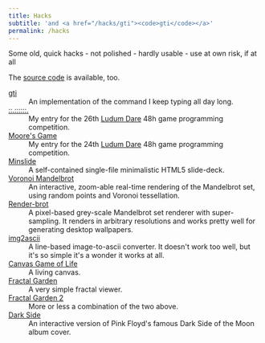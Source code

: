 ```yaml
---
title: Hacks
subtitle: 'and <a href="/hacks/gti"><code>gti</code></a>'
permalink: /hacks
---
```


<p>Some old, quick hacks - not polished - hardly usable - use at own risk, if at all</p>
<p>The <a href="https://github.com/rwos">source code</a> is available, too.</p>

<dl>
  <dt><a href="/hacks/gti">gti</a></dt>
  <dd>
    An implementation of the command I keep typing all day long.
  </dd>
  <dt><a href="/hacks/ld26">::.::::::.</a></dt>
  <dd>
    My entry for the 26th <a href="http://www.ludumdare.com/compo/">Ludum Dare</a>
    48h game programming competition.
  </dd>
  <dt><a href="/hacks/ld24">Moore's Game</a></dt>
  <dd>
    My entry for the 24th <a href="http://www.ludumdare.com/compo/">Ludum Dare</a>
    48h game programming competition.
  </dd>
  <dt><a href="/hacks/minslide">Minslide</a></dt>
  <dd>
    A self-contained single-file minimalistic HTML5 slide-deck.
  </dd>
  <dt><a href="/hacks/voronoi-mandelbrot">Voronoi Mandelbrot</a></dt>
  <dd>
    An interactive, zoom-able real-time rendering of the
    Mandelbrot set, using random points and Voronoi tessellation.
  </dd>
  <dt><a href="/hacks/render-brot">Render-brot</a></dt>
  <dd>
    A pixel-based grey-scale Mandelbrot set renderer with
    super-sampling. It renders in arbitrary resolutions and
    works pretty well for generating desktop wallpapers.
  </dd>
  <dt><a href="/hacks/img2ascii">img2ascii</a></dt>
  <dd>
    A line-based image-to-ascii converter. It doesn't work
    too well, but it's so simple it's a wonder it works at
    all.
  </dd>
  <dt><a href="/hacks/canvas_game_of_life">Canvas Game of Life</a></dt>
  <dd>
    A living canvas.
  </dd>
  <dt><a href="/hacks/fractal_garden">Fractal Garden</a></dt>
  <dd>
    A very simple fractal viewer.
  </dd>
  <dt><a href="/hacks/fractal_garden_2">Fractal Garden 2</a></dt>
  <dd>
    More or less a combination of the two above.
  </dd>
  <dt><a href="/hacks/dark_side">Dark Side</a></dt>
  <dd>
    An interactive version of Pink Floyd's famous Dark Side of the
    Moon album cover.
  </dd>
</dl>
